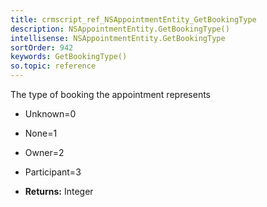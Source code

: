 ```yaml
---
title: crmscript_ref_NSAppointmentEntity_GetBookingType
description: NSAppointmentEntity.GetBookingType()
intellisense: NSAppointmentEntity.GetBookingType
sortOrder: 942
keywords: GetBookingType()
so.topic: reference
---
```



The type of booking the appointment represents

* Unknown=0
* None=1
* Owner=2
* Participant=3

* **Returns:** Integer


